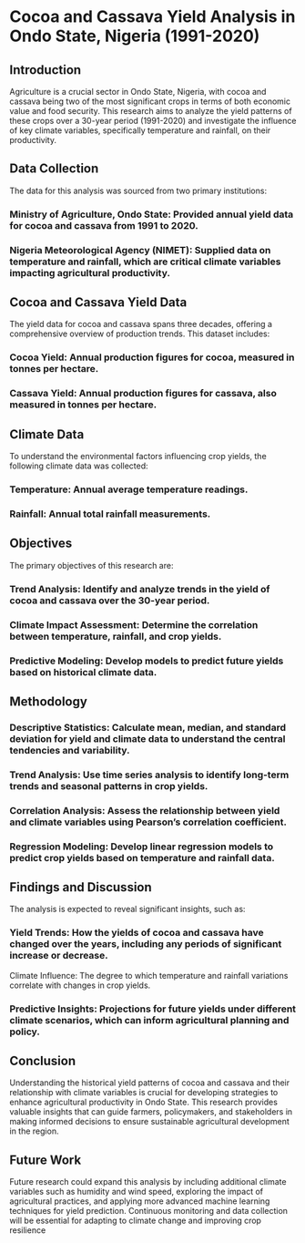 # Cocoa and Cassava Yield Analysis in Ondo State, Nigeria (1991-2020)
## Introduction
Agriculture is a crucial sector in Ondo State, Nigeria, with cocoa and cassava being two of the most significant crops in terms of both economic value and food security. This research aims to analyze the yield patterns of these crops over a 30-year period (1991-2020) and investigate the influence of key climate variables, specifically temperature and rainfall, on their productivity.

## Data Collection
The data for this analysis was sourced from two primary institutions:

### Ministry of Agriculture, Ondo State: Provided annual yield data for cocoa and cassava from 1991 to 2020.
### Nigeria Meteorological Agency (NIMET): Supplied data on temperature and rainfall, which are critical climate variables impacting agricultural productivity.
## Cocoa and Cassava Yield Data
The yield data for cocoa and cassava spans three decades, offering a comprehensive overview of production trends. This dataset includes:

### Cocoa Yield: Annual production figures for cocoa, measured in tonnes per hectare.
### Cassava Yield: Annual production figures for cassava, also measured in tonnes per hectare.
## Climate Data
To understand the environmental factors influencing crop yields, the following climate data was collected:

### Temperature: Annual average temperature readings.
### Rainfall: Annual total rainfall measurements.
## Objectives
The primary objectives of this research are:

### Trend Analysis: Identify and analyze trends in the yield of cocoa and cassava over the 30-year period.
### Climate Impact Assessment: Determine the correlation between temperature, rainfall, and crop yields.
### Predictive Modeling: Develop models to predict future yields based on historical climate data.
## Methodology
### Descriptive Statistics: Calculate mean, median, and standard deviation for yield and climate data to understand the central tendencies and variability.
### Trend Analysis: Use time series analysis to identify long-term trends and seasonal patterns in crop yields.
### Correlation Analysis: Assess the relationship between yield and climate variables using Pearson’s correlation coefficient.
### Regression Modeling: Develop linear regression models to predict crop yields based on temperature and rainfall data.
## Findings and Discussion
The analysis is expected to reveal significant insights, such as:

### Yield Trends: How the yields of cocoa and cassava have changed over the years, including any periods of significant increase or decrease.
Climate Influence: The degree to which temperature and rainfall variations correlate with changes in crop yields.
### Predictive Insights: Projections for future yields under different climate scenarios, which can inform agricultural planning and policy.
## Conclusion
Understanding the historical yield patterns of cocoa and cassava and their relationship with climate variables is crucial for developing strategies to enhance agricultural productivity in Ondo State. 
This research provides valuable insights that can guide farmers, policymakers, and stakeholders in making informed decisions to ensure sustainable agricultural development in the region.

## Future Work
Future research could expand this analysis by including additional climate variables such as humidity and wind speed, exploring the impact of agricultural practices, and applying more advanced machine learning techniques for yield prediction. 
Continuous monitoring and data collection will be essential for adapting to climate change and improving crop resilience
